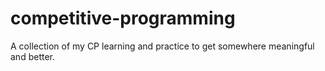 # competitive-programming
A collection of my CP learning and practice to get somewhere meaningful and better.
